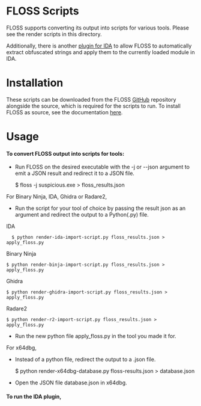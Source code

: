 # FLOSS Scripts
FLOSS supports converting its output into scripts for various tools. Please see the render scripts in this directory.
  
Additionally, there is another [plugin for IDA](idaplugin.py) to allow FLOSS to automatically
extract obfuscated strings and apply them to the currently loaded module in IDA.

# Installation
These scripts can be downloaded from the FLOSS [GitHub](https://github.com/mandiant/flare-floss) repository
alongside the source, which is required for the scripts to run.
To install FLOSS as source, see the documentation [here](../doc/installation.md).


# Usage
#### To convert FLOSS output into scripts for tools:

- Run FLOSS on the desired executable with the -j or --json argument to emit a JSON result
and redirect it to a JSON file.


    $ floss -j suspicious.exe > floss_results.json

For Binary Ninja, IDA, Ghidra or Radare2,
- Run the script for your tool of choice by passing the result json as an argument and
redirect the output to a Python(.py) file.

IDA

      $ python render-ida-import-script.py floss_results.json > apply_floss.py

Binary Ninja

    $ python render-binja-import-script.py floss_results.json > apply_floss.py

Ghidra

    $ python render-ghidra-import-script.py floss_results.json > apply_floss.py

Radare2

    $ python render-r2-import-script.py floss_results.json > apply_floss.py

- Run the new python file apply_floss.py in the tool you made it for.

For x64dbg,
- Instead of a python file, redirect the output to a .json file.


    $ python render-x64dbg-database.py floss-results.json > database.json

- Open the JSON file database.json in x64dbg.

#### To run the IDA plugin,
